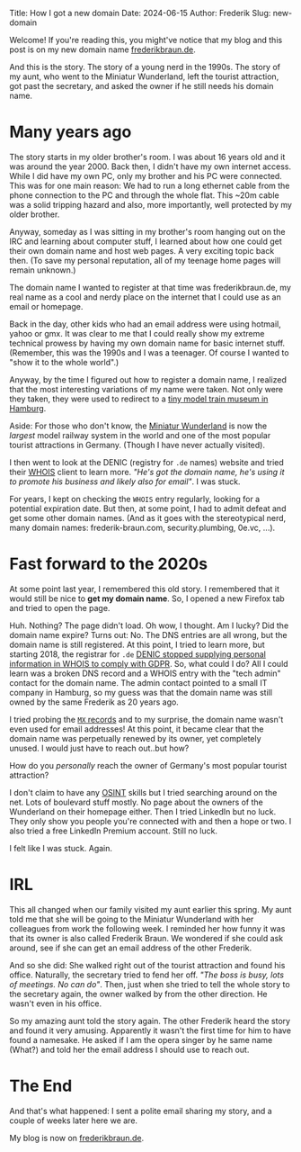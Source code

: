 Title: How I got a new domain
Date: 2024-06-15
Author: Frederik
Slug: new-domain

Welcome! If you're reading this, you might've notice that my blog and this post is
on my new domain name [frederikbraun.de](#).

And this is the story. The story of a young nerd in the 1990s. The story of
my aunt, who went to the Miniatur Wunderland, left the tourist attraction,
got past the secretary, and asked the owner if he still needs his domain name.

# Many years ago

The story starts in my older brother's room. I was about 16 years old and it was
around the year 2000. Back then, I didn't have my own internet access.
While I did have my own PC, only my brother and his PC were connected.
This was for one main reason: We had to run
a long ethernet cable from the phone connection to the PC and through the whole
flat. This ~20m cable was a solid tripping hazard
and also, more importantly, well protected by my older brother.

Anyway, someday as I was sitting in my brother's room hanging out on the IRC and
learning about computer stuff, I learned about how one could get their
own domain name and host web pages.
A very exciting topic back then. (To save my personal reputation, all of my
teenage home pages will remain unknown.)

The domain name I wanted to
register at that time was frederikbraun.de, my real name as a cool
and nerdy place on the internet that I could use as an email or homepage.

Back in the day, other kids who had an email address were using hotmail, yahoo or gmx.
It was clear to me that I could really show my extreme technical prowess by
having my own domain name for basic internet stuff. (Remember, this was the 1990s
and I was a teenager. Of course I wanted to "show it to the whole world".)

Anyway, by the time I figured out how to register a domain name, I realized
that the most interesting variations of my name were taken. Not only were they
taken, they were used to redirect to a
[tiny model train museum in Hamburg](https://en.wikipedia.org/wiki/Miniatur_Wunderland).

Aside: For those who don't know, the
[Miniatur Wunderland](https://www.miniatur-wunderland.com/) is now the
*largest* model railway system in the world and one of the most popular
tourist attractions in Germany. (Though I have never actually visited).

I then went to look at the DENIC (registry for `.de` names) website and tried
their [WHOIS](https://en.wikipedia.org/wiki/WHOIS) client to learn more.
*"He's got the domain name, he's using it to promote his business and likely also for
email"*. I was stuck.

For years, I kept on checking the `WHOIS` entry regularly, looking
for a potential expiration date. But then, at some point, I had to admit
defeat and get some other domain names. (And as it goes with the stereotypical nerd,
many domain names: frederik-braun.com, security.plumbing, 0e.vc, ...).

# Fast forward to the 2020s

At some point last year, I remembered this old story. I remembered that
it would still be nice to **get my domain name**. So, I opened a new
Firefox tab and tried to open the page.

Huh. Nothing? The page didn't load. Oh wow, I thought. Am I lucky? Did the
domain name expire? Turns out: No. The DNS entries are all wrong, but the domain
name is still registered. At this point, I tried to learn more, but starting 2018,
the
registrar for `.de` [DENIC stopped supplying personal information in WHOIS to
comply with GDPR](https://www.denic.de/en/service/whois-service/). So, what
could I do? All I could learn was a broken DNS record and a WHOIS entry with the
"tech admin" contact for the domain name. The admin contact pointed to a small IT
company in Hamburg, so my guess was that the domain name was still owned by the same
Frederik as 20 years ago.

I tried probing the [`MX` records](https://en.wikipedia.org/wiki/MX_record)
and to my surprise, the domain name wasn't even used for email addresses!
At this point, it became clear that the domain name was perpetually renewed by its
owner, yet completely unused. I would just have to reach out..but how?

How do you *personally* reach the owner of Germany's most popular tourist
attraction?

I don't claim to have any
[OSINT](https://en.wikipedia.org/wiki/Open-source_intelligence) skills
but I tried searching around on the net. Lots of boulevard stuff mostly.
No page about the owners of the Wunderland on their homepage either.
Then I tried LinkedIn but no luck. They only show you people you're connected with
and then a hope or two. I also tried a free LinkedIn Premium account. Still no luck.

I felt like I was stuck. Again.

# IRL

This all changed when our family visited my aunt earlier this spring.
My aunt told me that she will be going to the Miniatur Wunderland with
her colleagues from work the following week.
I reminded her how funny it was that its owner is also called Frederik Braun.
We wondered if she could ask around, see if she can get an email address of the
other Frederik.

And so she did: She walked right out of the tourist attraction and found his
office. Naturally, the secretary tried to fend her off. *"The boss is busy, lots
of meetings. No can do"*.
Then, just when she tried to tell the whole story to the secretary again, the
owner walked by from the other direction. He wasn't even in his office.

So my amazing aunt told the story again. The other Frederik heard the story
and found it very amusing. Apparently it wasn't the first time for him to 
have found a namesake. He asked if I am the opera singer by he same name (What?) 
and told her the email address I should use to reach out.

# The End

And that's what happened: I sent a polite email sharing my story, and a couple
of weeks later here we are.

My blog is now on [frederikbraun.de](https://frederikbraun.de).


